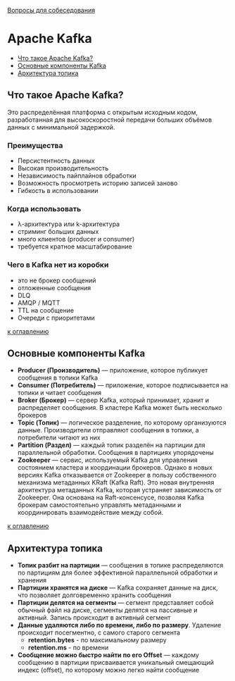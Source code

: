 [Вопросы для собеседования](README.md)

# Apache Kafka
* [Что такое Apache Kafka?](#что-такое-apache-kafka)
* [Основные компоненты Kafka](#основные-компоненты-kafka)
* [Архитектура топика](#архитектура-топика)

## Что такое Apache Kafka?

Это распределённая платформа с открытым исходным кодом, разработанная для высокоскоростной передачи больших объёмов данных 
с минимальной задержкой.

### Преимущества

* Персистентность данных
* Высокая производительность
* Независимость пайплайнов обработки
* Возможность просмотреть историю записей заново
* Гибкость в использовании

### Когда использовать

* λ-архитектура или k-архитектура
* стриминг больших данных
* много клиентов (producer и consumer)
* требуется кратное масштабирование

### Чего в Kafka нет из коробки

* это не брокер сообщений
* отложенные сообщения
* DLQ
* AMQP / MQTT
* TTL на сообщение
* Очереди с приоритетами

[к оглавлению](#apache-kafka)

## Основные компоненты Kafka

* **Producer (Производитель)** — приложение, которое публикует сообщения в топики Kafka
* **Consumer (Потребитель)** — приложение, которое подписывается на топики и читает сообщения
* **Broker (Брокер)** — сервер Kafka, который принимает, хранит и распределяет сообщения. В кластере Kafka может быть несколько брокеров
* **Topic (Топик)** — логическое разделение, по которому организуются данные. Производители отправляют сообщения в топики, а потребители читают из них
* **Partition (Раздел)** — каждый топик разделён на партиции для параллельной обработки. Сообщения в партициях упорядочены
* **Zookeeper** — сервис, используемый Kafka для управления состоянием кластера и координации брокеров. 
Однако в новых версиях Kafka отказывается от Zookeeper в пользу собственного механизма метаданных KRaft (Kafka Raft). 
Это новая внутренняя архитектура метаданных Kafka, которая устраняет зависимость от Zookeeper. Она основана на Raft-консенсусе, 
позволяя Kafka брокерам самостоятельно управлять метаданными и координировать взаимодействие между собой.

[к оглавлению](#apache-kafka)

## Архитектура топика

* **Топик разбит на партиции** — сообщения в топике распределяются по партициям для более эффективной параллельной обработки и хранения
* **Партиции хранятся на диске** — Kafka сохраняет данные на диск, что позволяет долговременно хранить сообщения
* **Партиции делятся на сегменты** — сегмент представляет собой обычный файл на диске, сегменты делятся на пассивные и активный.
Запись происходит в активный сегмент
* **Данные удаляются либо по времени, либо по размеру**. Удаление происходит посегментно, с самого старого сегмента 
  * **retention.bytes** - по максимальному размеру
  * **retention.ms** - по времени
* **Сообщение можно быстро найти по его Offset** — каждому сообщению в партиции присваивается уникальный смещающий индекс (offset), по которому можно легко найти сообщение


